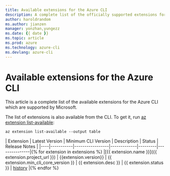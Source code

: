 ```yaml
---
title: Available extensions for the Azure CLI
description: A complete list of the officially supported extensions for the Azure CLI.
author: haroldrandom
ms.author: jianzen
manager: yonzhan,yungezz
ms.date: {{ date }}
ms.topic: article
ms.prod: azure
ms.technology: azure-cli
ms.devlang: azure-cli
---
```


# Available extensions for the Azure CLI

This article is a complete list of the available extensions for the Azure CLI which are supported by Microsoft.

The list of extensions is also available  from the CLI. To get it, run [az extension list-available](/cli/azure/extension#az-extension-list-available):

```azurecli-interactive
az extension list-available --output table
```

| Extension | Latest Version | Minimum CLI Version | Description | Status | Release Notes |
|----|-----------|-----------------|-------------|---------|---------------|{% for extension in extensions %}
|[{{ extension.name }}]({{ extension.project_url }}) | {{extension.version}} | {{ extension.min_cli_core_version }} | {{ extension.desc }} | {{ extension.status }} | [history]({{extension.history}}) |{% endfor %}
